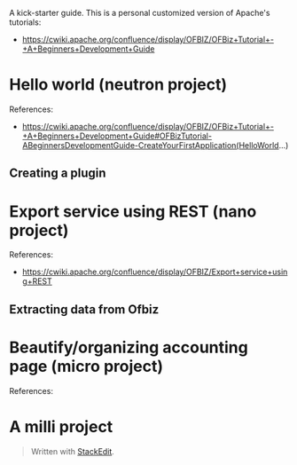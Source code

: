 A kick-starter guide.
This is a personal customized version of Apache's tutorials:
- https://cwiki.apache.org/confluence/display/OFBIZ/OFBiz+Tutorial+-+A+Beginners+Development+Guide

# Hello world (neutron project)

References:
 -  https://cwiki.apache.org/confluence/display/OFBIZ/OFBiz+Tutorial+-+A+Beginners+Development+Guide#OFBizTutorial-ABeginnersDevelopmentGuide-CreateYourFirstApplication(HelloWorld...)

##  Creating a plugin



# Export service using REST (nano project)

References:
 - https://cwiki.apache.org/confluence/display/OFBIZ/Export+service+using+REST

##  Extracting data from Ofbiz

## 

# Beautify/organizing accounting page (micro project)

References:



# A milli project

> Written with [StackEdit](https://stackedit.io/).
<!--stackedit_data:
eyJoaXN0b3J5IjpbLTIwNzg2MjM3MTksMTk4ODU5NjY0NSwxMz
k3MTYyMDAzLC0xOTcyODQ4NTk5LC0xODkyODE1NTQ3LDEyMzY4
MTc2NTcsLTM4MTg2OTcyMV19
-->